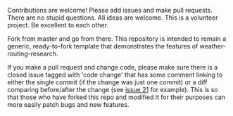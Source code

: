 Contributions are welcome! Please add issues and make pull requests. There are no stupid questions. All ideas are welcome. This is a volunteer project. Be excellent to each other.

Fork from master and go from there. This repository is intended to remain a generic, ready-to-fork template that demonstrates the features of weather-routing-research.

If you make a pull request and change code, please make sure there is a closed issue tagged with 'code change' that has some comment linking to either the single commit (if the change was just one commit) or a diff comparing before/after the change (see [issue 21](https://github.com/weather-routing-research/IEResearchDatalab.github.io/KAN4Met/issues/21) for example). This is so that those who have forked this repo and modified it for their purposes can more easily patch bugs and new features.
